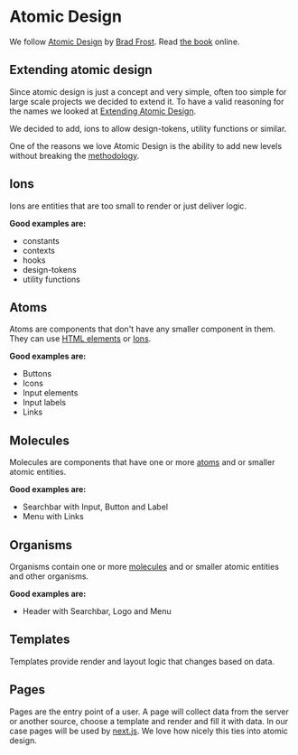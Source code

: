 # Atomic Design

We follow [Atomic Design](https://bradfrost.com/blog/post/atomic-web-design/) by
[Brad Frost](https://bradfrost.com/). Read
[the book](https://atomicdesign.bradfrost.com/table-of-contents/) online.

## Extending atomic design

Since atomic design is just a concept and very simple, often too simple for large scale projects we
decided to extend it. To have a valid reasoning for the names we looked at
[Extending Atomic Design](https://bradfrost.com/blog/post/extending-atomic-design/).

We decided to add, ions to allow design-tokens, utility functions or similar.

One of the reasons we love Atomic Design is the ability to add new levels without breaking the
[methodology](https://atomicdesign.bradfrost.com/chapter-2/).

## Ions

Ions are entities that are too small to render or just deliver logic.

**Good examples are:**

- constants
- contexts
- hooks
- design-tokens
- utility functions

## Atoms

Atoms are components that don't have any smaller component in them. They can use
[HTML elements](https://developer.mozilla.org/en-US/docs/Web/HTML/Element) or [Ions](#ions).

**Good examples are:**

- Buttons
- Icons
- Input elements
- Input labels
- Links

## Molecules

Molecules are components that have one or more [atoms](#atoms) and or smaller atomic entities.

**Good examples are:**

- Searchbar with Input, Button and Label
- Menu with Links

## Organisms

Organisms contain one or more [molecules](#molecules) and or smaller atomic entities and other
organisms.

**Good examples are:**

- Header with Searchbar, Logo and Menu

## Templates

Templates provide render and layout logic that changes based on data.

## Pages

Pages are the entry point of a user. A page will collect data from the server or another source,
choose a template and render and fill it with data. In our case pages will be used by
[next.js](https://nextjs.org/docs/basic-features/pages). We love how nicely this ties into atomic
design.
